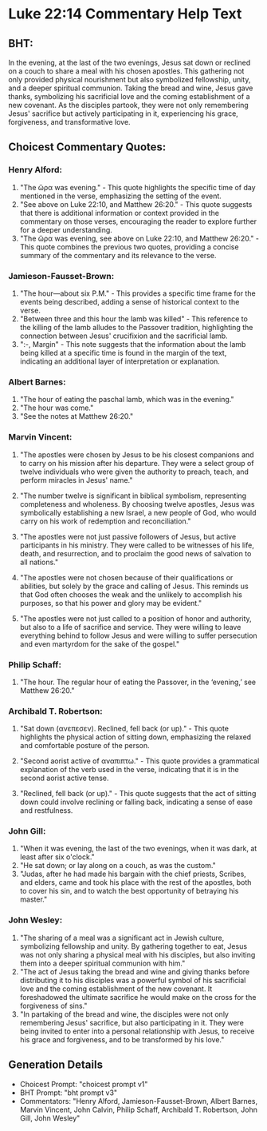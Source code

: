 # Luke 22:14 Commentary Help Text

## BHT:
In the evening, at the last of the two evenings, Jesus sat down or reclined on a couch to share a meal with his chosen apostles. This gathering not only provided physical nourishment but also symbolized fellowship, unity, and a deeper spiritual communion. Taking the bread and wine, Jesus gave thanks, symbolizing his sacrificial love and the coming establishment of a new covenant. As the disciples partook, they were not only remembering Jesus' sacrifice but actively participating in it, experiencing his grace, forgiveness, and transformative love.

## Choicest Commentary Quotes:
### Henry Alford:
1. "The ὥρα was evening." - This quote highlights the specific time of day mentioned in the verse, emphasizing the setting of the event.
2. "See above on Luke 22:10, and Matthew 26:20." - This quote suggests that there is additional information or context provided in the commentary on those verses, encouraging the reader to explore further for a deeper understanding.
3. "The ὥρα was evening, see above on Luke 22:10, and Matthew 26:20." - This quote combines the previous two quotes, providing a concise summary of the commentary and its relevance to the verse.

### Jamieson-Fausset-Brown:
1. "The hour—about six P.M." - This provides a specific time frame for the events being described, adding a sense of historical context to the verse.
2. "Between three and this hour the lamb was killed" - This reference to the killing of the lamb alludes to the Passover tradition, highlighting the connection between Jesus' crucifixion and the sacrificial lamb.
3. ":-, Margin" - This note suggests that the information about the lamb being killed at a specific time is found in the margin of the text, indicating an additional layer of interpretation or explanation.

### Albert Barnes:
1. "The hour of eating the paschal lamb, which was in the evening."
2. "The hour was come."
3. "See the notes at Matthew 26:20."

### Marvin Vincent:
1. "The apostles were chosen by Jesus to be his closest companions and to carry on his mission after his departure. They were a select group of twelve individuals who were given the authority to preach, teach, and perform miracles in Jesus' name."

2. "The number twelve is significant in biblical symbolism, representing completeness and wholeness. By choosing twelve apostles, Jesus was symbolically establishing a new Israel, a new people of God, who would carry on his work of redemption and reconciliation."

3. "The apostles were not just passive followers of Jesus, but active participants in his ministry. They were called to be witnesses of his life, death, and resurrection, and to proclaim the good news of salvation to all nations."

4. "The apostles were not chosen because of their qualifications or abilities, but solely by the grace and calling of Jesus. This reminds us that God often chooses the weak and the unlikely to accomplish his purposes, so that his power and glory may be evident."

5. "The apostles were not just called to a position of honor and authority, but also to a life of sacrifice and service. They were willing to leave everything behind to follow Jesus and were willing to suffer persecution and even martyrdom for the sake of the gospel."

### Philip Schaff:
1. "The hour. The regular hour of eating the Passover, in the ‘evening,’ see Matthew 26:20."

### Archibald T. Robertson:
1. "Sat down (ανεπεσεν). Reclined, fell back (or up)." - This quote highlights the physical action of sitting down, emphasizing the relaxed and comfortable posture of the person. 

2. "Second aorist active of αναπιπτω." - This quote provides a grammatical explanation of the verb used in the verse, indicating that it is in the second aorist active tense. 

3. "Reclined, fell back (or up)." - This quote suggests that the act of sitting down could involve reclining or falling back, indicating a sense of ease and restfulness.

### John Gill:
1. "When it was evening, the last of the two evenings, when it was dark, at least after six o'clock." 
2. "He sat down; or lay along on a couch, as was the custom."
3. "Judas, after he had made his bargain with the chief priests, Scribes, and elders, came and took his place with the rest of the apostles, both to cover his sin, and to watch the best opportunity of betraying his master."

### John Wesley:
1. "The sharing of a meal was a significant act in Jewish culture, symbolizing fellowship and unity. By gathering together to eat, Jesus was not only sharing a physical meal with his disciples, but also inviting them into a deeper spiritual communion with him."
2. "The act of Jesus taking the bread and wine and giving thanks before distributing it to his disciples was a powerful symbol of his sacrificial love and the coming establishment of the new covenant. It foreshadowed the ultimate sacrifice he would make on the cross for the forgiveness of sins."
3. "In partaking of the bread and wine, the disciples were not only remembering Jesus' sacrifice, but also participating in it. They were being invited to enter into a personal relationship with Jesus, to receive his grace and forgiveness, and to be transformed by his love."


## Generation Details
- Choicest Prompt: "choicest prompt v1"
- BHT Prompt: "bht prompt v3"
- Commentators: "Henry Alford, Jamieson-Fausset-Brown, Albert Barnes, Marvin Vincent, John Calvin, Philip Schaff, Archibald T. Robertson, John Gill, John Wesley"

